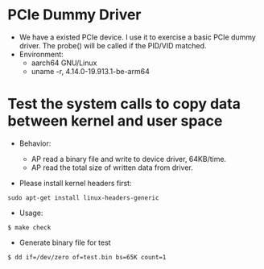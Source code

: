 # PCIe Dummy Driver
  * We have a existed PCIe device. I use it to exercise a basic PCIe dummy driver. The probe() will be called if the PID/VID matched.
  * Environment:
    * aarch64 GNU/Linux
    * uname -r, 4.14.0-19.913.1-be-arm64
# Test the system calls to copy data between kernel and user space
* Behavior:
  * AP read a binary file and write to device driver, 64KB/time.
  * AP read the total size of written data from driver.

* Please install kernel headers first:
```shell
sudo apt-get install linux-headers-generic
```

* Usage:
```shell
$ make check
```

* Generate binary file for test
```shell
$ dd if=/dev/zero of=test.bin bs=65K count=1

```


